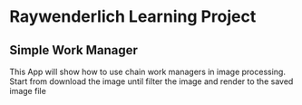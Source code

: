 # Raywenderlich Learning Project

## Simple Work Manager
This App will show how to use chain work managers in image processing. Start from download the image until filter the image and render to the saved image file
    
